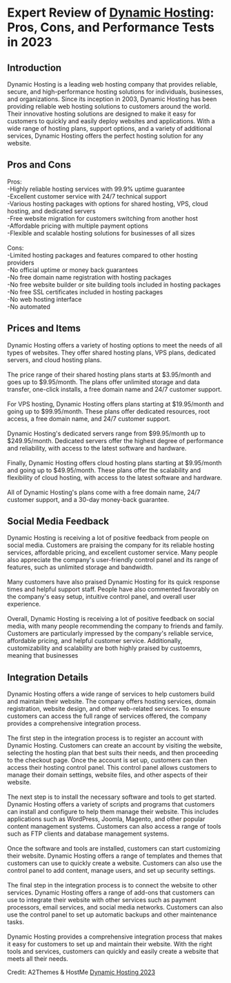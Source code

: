 <h1>Expert Review of <a href="https://a2themes.com/dynamic-hosting-reviews">Dynamic Hosting</a>: Pros, Cons, and Performance Tests in 2023</h1>
<h2>Introduction</h2>
Dynamic Hosting is a leading web hosting company that provides reliable, secure, and high-performance hosting solutions for individuals, businesses, and organizations. Since its inception in 2003, Dynamic Hosting has been providing reliable web hosting solutions to customers around the world. Their innovative hosting solutions are designed to make it easy for customers to quickly and easily deploy websites and applications. With a wide range of hosting plans, support options, and a variety of additional services, Dynamic Hosting offers the perfect hosting solution for any website.
<h2>Pros and Cons</h2>
Pros:<br>-Highly reliable hosting services with 99.9% uptime guarantee <br>-Excellent customer service with 24/7 technical support <br>-Various hosting packages with options for shared hosting, VPS, cloud hosting, and dedicated servers <br>-Free website migration for customers switching from another host <br>-Affordable pricing with multiple payment options <br>-Flexible and scalable hosting solutions for businesses of all sizes <br><br>Cons:<br>-Limited hosting packages and features compared to other hosting providers <br>-No official uptime or money back guarantees <br>-No free domain name registration with hosting packages <br>-No free website builder or site building tools included in hosting packages <br>-No free SSL certificates included in hosting packages <br>-No web hosting interface <br>-No automated
<h2>Prices and Items</h2>
Dynamic Hosting offers a variety of hosting options to meet the needs of all types of websites. They offer shared hosting plans, VPS plans, dedicated servers, and cloud hosting plans. <br><br>The price range of their shared hosting plans starts at $3.95/month and goes up to $9.95/month. The plans offer unlimited storage and data transfer, one-click installs, a free domain name and 24/7 customer support. <br><br>For VPS hosting, Dynamic Hosting offers plans starting at $19.95/month and going up to $99.95/month. These plans offer dedicated resources, root access, a free domain name, and 24/7 customer support. <br><br>Dynamic Hosting's dedicated servers range from $99.95/month up to $249.95/month. Dedicated servers offer the highest degree of performance and reliability, with access to the latest software and hardware. <br><br>Finally, Dynamic Hosting offers cloud hosting plans starting at $9.95/month and going up to $49.95/month. These plans offer the scalability and flexibility of cloud hosting, with access to the latest software and hardware. <br><br>All of Dynamic Hosting's plans come with a free domain name, 24/7 customer support, and a 30-day money-back guarantee.
<h2>Social Media Feedback</h2>
Dynamic Hosting is receiving a lot of positive feedback from people on social media. Customers are praising the company for its reliable hosting services, affordable pricing, and excellent customer service. Many people also appreciate the company's user-friendly control panel and its range of features, such as unlimited storage and bandwidth.<br><br>Many customers have also praised Dynamic Hosting for its quick response times and helpful support staff. People have also commented favorably on the company's easy setup, intuitive control panel, and overall user experience.<br><br>Overall, Dynamic Hosting is receiving a lot of positive feedback on social media, with many people recommending the company to friends and family. Customers are particularly impressed by the company's reliable service, affordable pricing, and helpful customer service. Additionally, customizability and scalability are both highly praised by custoemrs, meaning that businesses
<h2>Integration Details</h2>
Dynamic Hosting offers a wide range of services to help customers build and maintain their website. The company offers hosting services, domain registration, website design, and other web-related services. To ensure customers can access the full range of services offered, the company provides a comprehensive integration process. <br><br>The first step in the integration process is to register an account with Dynamic Hosting. Customers can create an account by visiting the website, selecting the hosting plan that best suits their needs, and then proceeding to the checkout page. Once the account is set up, customers can then access their hosting control panel. This control panel allows customers to manage their domain settings, website files, and other aspects of their website. <br><br>The next step is to install the necessary software and tools to get started. Dynamic Hosting offers a variety of scripts and programs that customers can install and configure to help them manage their website. This includes applications such as WordPress, Joomla, Magento, and other popular content management systems. Customers can also access a range of tools such as FTP clients and database management systems. <br><br>Once the software and tools are installed, customers can start customizing their website. Dynamic Hosting offers a range of templates and themes that customers can use to quickly create a website. Customers can also use the control panel to add content, manage users, and set up security settings. <br><br>The final step in the integration process is to connect the website to other services. Dynamic Hosting offers a range of add-ons that customers can use to integrate their website with other services such as payment processors, email services, and social media networks. Customers can also use the control panel to set up automatic backups and other maintenance tasks. <br><br>Dynamic Hosting provides a comprehensive integration process that makes it easy for customers to set up and maintain their website. With the right tools and services, customers can quickly and easily create a website that meets all their needs.
<p>Credit: A2Themes & HostMe <a href="https://a2themes.com/dynamic-hosting-reviews">Dynamic Hosting 2023</a></p>